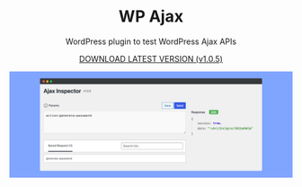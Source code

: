 <center>

# WP Ajax
WordPress plugin to test WordPress Ajax APIs

[DOWNLOAD LATEST VERSION (v1.0.5)](https://github.com/haruncpi/wp-ajax/releases/download/v1.0.5/ajax-1.0.5.zip)
</center>

![](assets/images/wp-ajax.png)